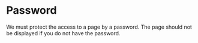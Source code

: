 # Password

We must protect the access to a page by a password. The page should not be displayed if you do not have the password.
